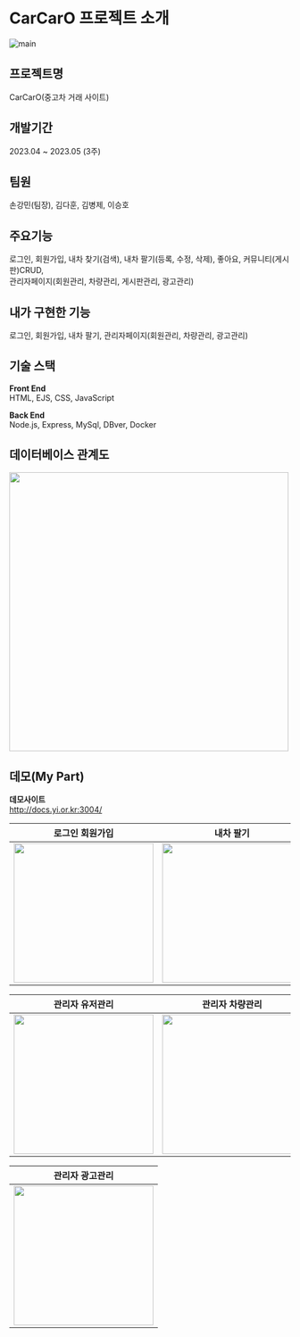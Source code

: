 # CarCarO 프로젝트 소개
![main](https://github.com/kdhun1838/CarCarO/assets/130715766/46baab08-2d5c-4d23-911d-95338e21d45e)  

## 프로젝트명  
CarCarO(중고차 거래 사이트)  
## 개발기간  
2023.04 ~ 2023.05 (3주)  
## 팀원  
손강민(팀장), 김다훈, 김병제, 이승호  
## 주요기능
로그인, 회원가입, 내차 찾기(검색), 내차 팔기(등록, 수정, 삭제), 좋아요, 커뮤니티(게시판)CRUD,  
관리자페이지(회원관리, 차량관리, 게시판관리, 광고관리)  
## 내가 구현한 기능  
로그인, 회원가입, 내차 팔기, 관리자페이지(회원관리, 차량관리, 광고관리)  

## 기술 스택  
**Front End**  
HTML, EJS, CSS, JavaScript  
  
**Back End**  
Node.js, Express, MySql, DBver, Docker  

## 데이터베이스 관계도
<img src="https://github.com/kdhun1838/CarCarO/assets/130715766/29091b0c-8cda-4bea-8b1d-975f64c90f2c" width="500">  

## 데모(My Part)  
**데모사이트**  
http://docs.yi.or.kr:3004/  

| 로그인 회원가입 | 내차 팔기 |
| --- | --- |
| <img src="https://github.com/kdhun1838/CarCarO/assets/130715766/ab8284dc-5d3b-43c0-95fe-d16f318f1c5c" width="250"> | <img src="https://github.com/kdhun1838/CarCarO/assets/130715766/46f065f3-94c1-4e14-9818-9056f1137dbf" width="250"> |

| 관리자 유저관리 | 관리자 차량관리 |
| --- | --- |
| <img src="https://github.com/kdhun1838/CarCarO/assets/130715766/62af5be0-48a4-4c5a-8b87-a931f43773ed" width="250"> | <img src="https://github.com/kdhun1838/CarCarO/assets/130715766/109fdb1f-33c0-4a3d-adb9-3923c7285131" width="250"> |

| 관리자 광고관리 |
| --- |
| <img src="https://github.com/kdhun1838/CarCarO/assets/130715766/ae0246ef-216c-4336-a4dd-cee38d2f4dbd" width="250"> |



